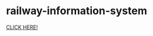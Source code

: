 # railway-information-system
[CLICK HERE!](https://priyanka-panaganti.github.io/railway-information-system/Railway%20information%20system.html)
